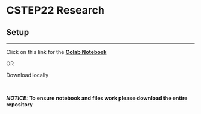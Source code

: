 # CSTEP22 Research

## Setup

---

Click on this link for the **[Colab Notebook](https://github.com/112523chenCSTEP22_Research)**

OR

Download locally

&nbsp;

***NOTICE:*** **To ensure notebook and files work please download the entire repository**
